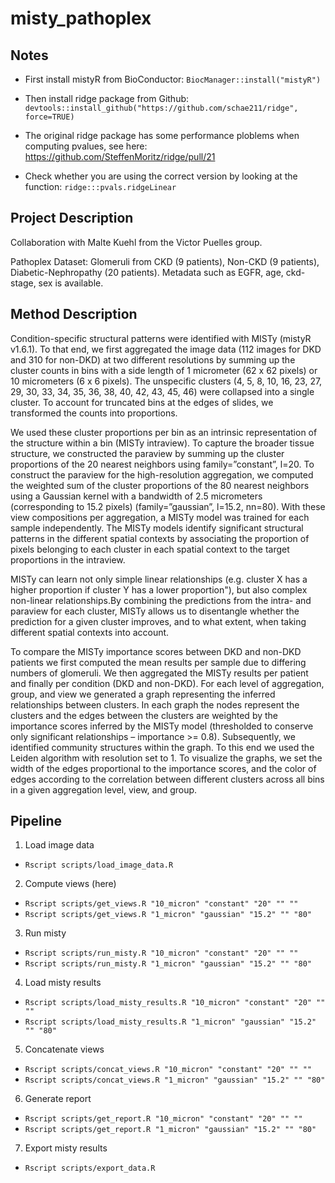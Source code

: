 
# misty_pathoplex

## Notes

- First install mistyR from BioConductor: `BiocManager::install("mistyR")`

- Then install ridge package from Github: `devtools::install_github("https://github.com/schae211/ridge", force=TRUE)`

- The original ridge package has some performance ploblems when computing pvalues, see here: https://github.com/SteffenMoritz/ridge/pull/21

- Check whether you are using the correct version by looking at the function: `ridge:::pvals.ridgeLinear`

## Project Description

Collaboration with Malte Kuehl from the Victor Puelles group.

Pathoplex Dataset: Glomeruli from CKD (9 patients), Non-CKD (9 patients), Diabetic-Nephropathy (20 patients). Metadata such as EGFR, age, ckd-stage, sex is available.

## Method Description

Condition-specific structural patterns were identified with MISTy (mistyR v1.6.1). To that end, we first aggregated the image data (112 images for DKD and 310 for non-DKD) at two different resolutions by summing up the cluster counts in bins with a side length of 1 micrometer (62 x 62 pixels) or 10 micrometers (6 x 6 pixels). The unspecific clusters (4, 5, 8, 10, 16, 23, 27, 29, 30, 33, 34, 35, 36, 38, 40, 42, 43, 45, 46) were collapsed into a single cluster. To account for truncated bins at the edges of slides, we transformed the counts into proportions.

We used these cluster proportions per bin as an intrinsic representation of the structure within a bin (MISTy intraview). To capture the broader tissue structure, we constructed the paraview by summing up the cluster proportions of the 20 nearest neighbors using family=”constant”, l=20. To construct the paraview for the high-resolution aggregation, we computed the weighted sum of the cluster proportions of the 80 nearest neighbors using a Gaussian kernel with a bandwidth of 2.5 micrometers (corresponding to 15.2 pixels) (family=”gaussian”, l=15.2, nn=80). With these view compositions per aggregation,  a MISTy model was trained for each sample independently. The MISTy models identify significant structural patterns in the different spatial contexts by associating the proportion of pixels belonging to each cluster in each spatial context to the target proportions in the intraview.

MISTy can learn not only simple linear relationships (e.g. cluster X has a higher proportion if cluster Y has a lower proportion"), but also complex non-linear relationships.By combining the predictions from the intra- and paraview for each cluster, MISTy allows us to disentangle whether the prediction for a given cluster improves, and to what extent, when taking different spatial contexts into account.

To compare the MISTy importance scores between DKD and non-DKD patients we first computed the mean results per sample due to differing numbers of glomeruli. We then aggregated the MISTy results per patient and finally per condition (DKD and non-DKD). For each level of aggregation, group, and view we generated a graph representing the inferred relationships between clusters. In each graph the nodes represent the clusters and the edges between the clusters are weighted by the importance scores inferred by the MISTy model (thresholded to conserve only significant relationships – importance >= 0.8). Subsequently, we identified community structures within the graph. To this end we used the Leiden algorithm with resolution set to 1. To visualize the graphs, we set the width of the edges proportional to the importance scores, and the color of edges according to the correlation between different clusters across all bins in a given aggregation level, view, and group.

## Pipeline

1) Load image data

* `Rscript scripts/load_image_data.R`

2) Compute views (here)

* `Rscript scripts/get_views.R "10_micron" "constant" "20" "" ""`
* `Rscript scripts/get_views.R "1_micron" "gaussian" "15.2" "" "80"`

3) Run misty

* `Rscript scripts/run_misty.R "10_micron" "constant" "20" "" ""`
* `Rscript scripts/run_misty.R "1_micron" "gaussian" "15.2" "" "80"`

4) Load misty results

* `Rscript scripts/load_misty_results.R "10_micron" "constant" "20" "" ""`
* `Rscript scripts/load_misty_results.R "1_micron" "gaussian" "15.2" "" "80"`

5) Concatenate views

* `Rscript scripts/concat_views.R "10_micron" "constant" "20" "" ""`
* `Rscript scripts/concat_views.R "1_micron" "gaussian" "15.2" "" "80"`

6) Generate report

* `Rscript scripts/get_report.R "10_micron" "constant" "20" "" ""`
* `Rscript scripts/get_report.R "1_micron" "gaussian" "15.2" "" "80"`

7) Export misty results

* `Rscript scripts/export_data.R`

